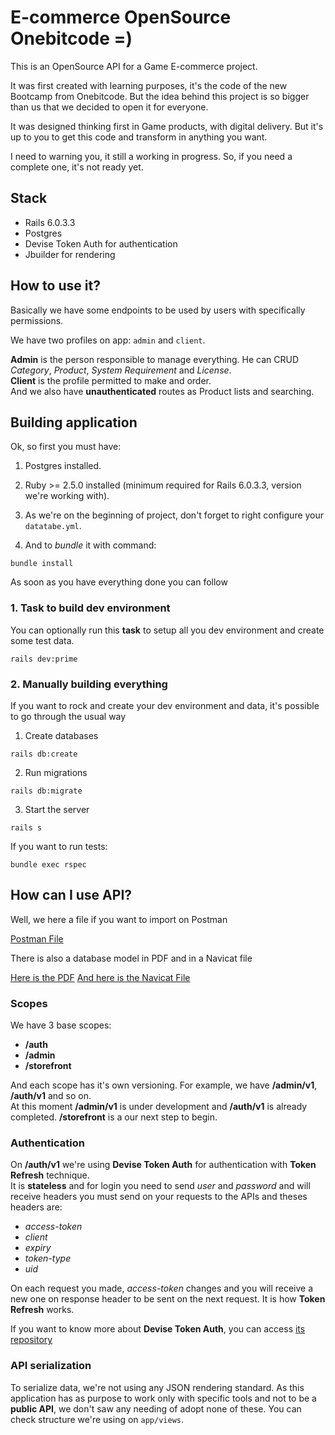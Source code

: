 # E-commerce OpenSource Onebitcode =)

This is an OpenSource API for a Game E-commerce project.

It was first created with learning purposes, it's the code of the new Bootcamp from Onebitcode. But the idea behind this project is so bigger than us that we decided to open it for everyone.

It was designed thinking first in Game products, with digital delivery. But it's up to you to get this code and transform in anything you want.

I need to warning you, it still a working in progress. So, if you need a complete one, it's not ready yet.

## Stack

- Rails 6.0.3.3
- Postgres
- Devise Token Auth for authentication
- Jbuilder for rendering

## How to use it?

Basically we have some endpoints to be used by users with specifically permissions.

We have two profiles on app: `admin` and `client`.

**Admin** is the person responsible to manage everything. He can CRUD *Category*, *Product*, *System Requirement* and *License*.\
**Client** is the profile permitted to make and order.\
And we also have **unauthenticated** routes as Product lists and searching.

## Building application

Ok, so first you must have:

1. Postgres installed.

2. Ruby >= 2.5.0 installed (minimum required for Rails 6.0.3.3, version we're working with).

3. As we're on the beginning of project, don't forget to right configure your `datatabe.yml`.

4. And to *bundle* it with command:

```
bundle install
```
As soon as you have everything done you can follow


### 1. Task to build dev environment

You can optionally run this **task** to setup all you dev environment and create some test data.

```
rails dev:prime
```

### 2. Manually building everything

If you want to rock and create your dev environment and data, it's possible to go through the usual way

1. Create databases
```
rails db:create
```

2. Run migrations
```
rails db:migrate
```

3. Start the server
```
rails s
```

If you want to run tests: 
```
bundle exec rspec
```

## How can I use API?

Well, we here a file if you want to import on Postman

[Postman File](https://drive.google.com/file/d/1p0vJ7h5IlF3k_HcsnUq8TAihB_Y6uH0P/view?usp=sharing)


There is also a database model in PDF and in a Navicat file

[Here is the PDF](https://drive.google.com/file/d/1Vw8RvgfswVDQMF7IrI-psJ4s5X6_aqiR/view?usp=sharing)
[And here is the Navicat File](https://drive.google.com/file/d/1avsMHPC2_S2Fr3jmnVnfJvXhrkVevCQA/view?usp=sharing)


### Scopes

We have 3 base scopes: 
- **/auth** 
- **/admin**
- **/storefront**

And each scope has it's own versioning. For example, we have **/admin/v1**, **/auth/v1** and so on.\
At this moment **/admin/v1** is under development and **/auth/v1** is already completed. **/storefront** is a our next step to begin.


### Authentication

On **/auth/v1** we're using **Devise Token Auth** for authentication with **Token Refresh** technique.\
It is **stateless** and for login you need to send *user* and *password* and will receive headers you must send on your requests to the APIs and theses headers are:
- *access-token*
- *client*
- *expiry*
- *token-type*
- *uid*

On each request you made, *access-token* changes and you will receive a new one on response header to be sent on the next request. It is how **Token Refresh** works.

If you want to know more about **Devise Token Auth**, you can access [its repository](https://github.com/lynndylanhurley/devise_token_auth)

### API serialization

To serialize data, we're not using any JSON rendering standard. As this application has as purpose to work only with specific tools and not to be a **public API**, we don't saw any needing of adopt none of these. You can check structure we're using on `app/views`.
